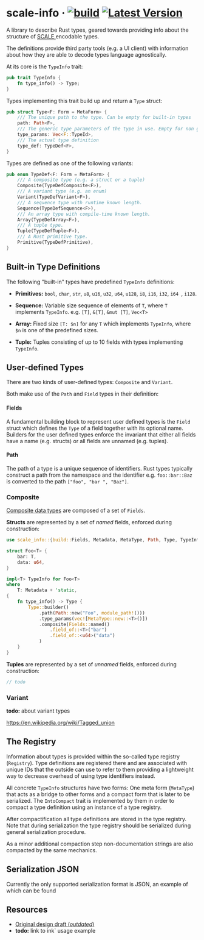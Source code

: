 # scale-info &middot; [![build][a1]][a2] [![Latest Version][b1]][b2]

[a1]: https://github.com/paritytech/scale-info/workflows/Rust/badge.svg
[a2]: https://github.com/paritytech/scale-info/actions?query=workflow%3ARust+branch%3Amaster
[b1]: https://img.shields.io/crates/v/scale-info.svg
[b2]: https://crates.io/crates/scale-info

A library to describe Rust types, geared towards providing info about the structure of [SCALE
](https://github.com/paritytech/parity-scale-codec) encodable types.

The definitions provide third party tools (e.g. a UI client) with information about how they
 are able to decode types language agnostically.

At its core is the `TypeInfo` trait:

```rust
pub trait TypeInfo {
    fn type_info() -> Type;
}
```

Types implementing this trait build up and return a `Type` struct:

```rust
pub struct Type<F: Form = MetaForm> {
	/// The unique path to the type. Can be empty for built-in types
	path: Path<F>,
	/// The generic type parameters of the type in use. Empty for non generic types
	type_params: Vec<F::TypeId>,
	/// The actual type definition
	type_def: TypeDef<F>,
}
```
Types are defined as one of the following variants:
```rust
pub enum TypeDef<F: Form = MetaForm> {
	/// A composite type (e.g. a struct or a tuple)
	Composite(TypeDefComposite<F>),
	/// A variant type (e.g. an enum)
	Variant(TypeDefVariant<F>),
	/// A sequence type with runtime known length.
	Sequence(TypeDefSequence<F>),
	/// An array type with compile-time known length.
	Array(TypeDefArray<F>),
	/// A tuple type.
	Tuple(TypeDefTuple<F>),
	/// A Rust primitive type.
	Primitive(TypeDefPrimitive),
}
```

## Built-in Type Definitions

The following "built-in" types have predefined `TypeInfo` definitions:

- **Primitives:** `bool`, `char`, `str`, `u8`, `u16`, `u32`, `u64`, `u128`, `i8`, `i16`, `i32`, `i64
`, `i128`.

- **Sequence:** Variable size sequence of elements of `T`, where `T` implements `TypeInfo`. e.g. `[T]`, `&[T]`, `&mut
 [T]`, `Vec<T>`

- **Array:** Fixed size `[T: $n]` for any `T` which implements `TypeInfo`, where `$n` is one of the
 predefined sizes.

- **Tuple:** Tuples consisting of up to 10 fields with types implementing `TypeInfo`.

## User-defined Types

There are two kinds of user-defined types: `Composite` and `Variant`.

Both make use of the `Path` and `Field` types in their definition:

#### Fields

A fundamental building block to represent user defined types is the `Field` struct which defines the `Type` of a
field together with its optional name. Builders for the user defined types enforce the invariant that either all
fields have a name (e.g. structs) or all fields are unnamed (e.g. tuples).

#### Path

The path of a type is a unique sequence of identifiers. Rust types typically construct a path from
the namespace and the identifier e.g. `foo::bar::Baz` is converted to the path `["foo", "bar
", "Baz"]`.

### Composite

[Composite data types](https://en.wikipedia.org/wiki/Composite_data_type) are composed of a set of `Fields`.

**Structs** are represented by a set of *named* fields, enforced during construction:

```rust
use scale_info::{build::Fields, Metadata, MetaType, Path, Type, TypeInfo};

struct Foo<T> {
    bar: T,
    data: u64,
}

impl<T> TypeInfo for Foo<T>
where
    T: Metadata + 'static,
{
    fn type_info() -> Type {
        Type::builder()
            .path(Path::new("Foo", module_path!()))
            .type_params(vec![MetaType::new::<T>()])
            .composite(Fields::named()
                .field_of::<T>("bar")
                .field_of::<u64>("data")
            )
    }
}
```

**Tuples** are represented by a set of *unnamed* fields, enforced during construction:

```rust
// todo
```

### Variant

**todo:** about variant types

https://en.wikipedia.org/wiki/Tagged_union

## The Registry

Information about types is provided within the so-called type registry (`Registry`).
Type definitions are registered there and are associated with unique IDs that the outside
can use to refer to them providing a lightweight way to decrease overhead of using type identifiers instead.

All concrete `TypeInfo` structures have two forms:
One meta form (`MetaType`) that acts as a bridge to other forms and a compact form that is later to be serialized.
The `IntoCompact` trait is implemented by them in order to compact a type definition using an instance of a type registry.

After compactification all type definitions are stored in the type registry.
Note that during serialization the type registry should be serialized during general serialization procedure.

As a minor additional compaction step non-documentation strings are also compacted by the same mechanics.

## Serialization JSON

Currently the only supported serialization format is JSON, an example of which can be found

## Resources

- [Original design draft (*outdated*)](https://hackmd.io/0wWm0ueBSF26m2pBG5NaeQ?view)
- **todo:** link to ink` usage example
